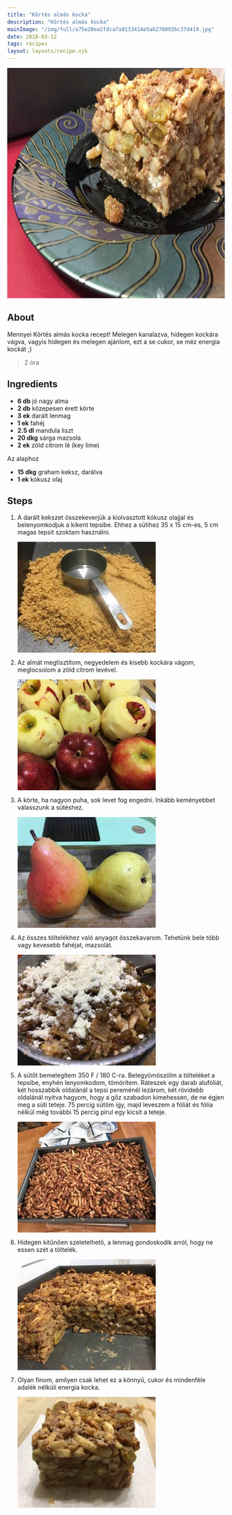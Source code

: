 ```yaml
---
title: "Körtés almás kocka"
description: "Körtés almás kocka"
mainImage: "/img/full/a75e20ea2fdca7a9133414e5a6270092bc37d419.jpg"
date: 2018-03-12
tags: recipes
layout: layouts/recipe.njk
---
```

                            
<p align="center"><a href="https://cookpad.com/hu/receptek/4572745-kortes-almas-kocka" rel="Recipe source page"><img width="751" height="532" src="/img/full/a75e20ea2fdca7a9133414e5a6270092bc37d419.jpg"/></a></p>

## About
Mennyei Körtés almás kocka recept! Melegen kanalazva, hidegen kockára vágva, vagyis  hidegen és  melegen ajánlom, ezt a se cukor, se méz energia kockát ;)

> 2 óra 

## Ingredients
* **6 db** jó nagy alma
* **2 db** közepesen érett körte
* **3 ek** darált lenmag
* **1 ek** fahéj
* **2.5 dl** mandula liszt
* **20 dkg** sárga mazsola
* **2 ek** zöld citrom lé (key lime)

Az alaphoz
* **15 dkg** graham keksz, darálva
* **1 ek** kókusz olaj

## Steps

1. A darált kekszet összekeverjük a kiolvasztott kókusz olajjal és belenyomkodjuk a kikent tepsibe. Ehhez a sütihez 35 x 15 cm-es, 5 cm magas tepsit szoktam használni.
 
    <p><img width="320" height="256" align="left" src="/img/full/ec988075cf3179fe464d264b1e3195489f58d4d3.jpg"/></p><div style="clear: both"/>

2. Az almát megtisztítom, negyedelem és kisebb kockára vágom, meglocsolom a zöld citrom levével.
 
    <p><img width="320" height="256" align="left" src="/img/full/a8ae918d52d49ff52808fabe4fa145a29837a8db.jpg"/></p><div style="clear: both"/>

3. A körte, ha nagyon puha, sok levet fog engedni. Inkább keményebbet válasszunk a sütéshez.
 
    <p><img width="320" height="256" align="left" src="/img/full/4c305344312a17ce028fc1214549a8e590521616.jpg"/></p><div style="clear: both"/>

4. Az összes töltelékhez való anyagot összekavarom. Tehetünk bele több vagy kevesebb fahéjat, mazsolát.
 
    <p><img width="320" height="256" align="left" src="/img/full/677e0b91a5d06cb8ea7ab4f888d85d2fe7784a8a.jpg"/></p><div style="clear: both"/>

5. A sütőt bemelegítem 350 F / 180 C-ra. Belegyömöszölm a tölteléket a tepsibe, enyhén lenyomkodom, tömörítem. Ráteszek egy darab alufóliát, két hosszabbik oldalánál a tepsi pereménél lezárom, két rövidebb oldalánál nyitva hagyom, hogy a gőz szabadon kimehessen, de ne égjen meg a süti teteje. 75 percig sütöm így, majd leveszem a fóliát és fólia nélkül még további 15 percig pirul egy kicsit a teteje.
 
    <p><img width="320" height="256" align="left" src="/img/full/97ea6117df1e2e3ffac09ce58bc006a31cf00fd2.jpg"/></p><div style="clear: both"/>

6. Hidegen kitűnően szeletelhető, a lenmag gondoskodik arról, hogy ne essen szét a töltelék.
 
    <p><img width="320" height="256" align="left" src="/img/full/0128b9fa00cccbd5bf7a273a36848000e4f71751.jpg"/></p><div style="clear: both"/>

7. Olyan finom, amilyen csak lehet ez a könnyű, cukor és mindenféle adalék nélküli energia kocka.
 
    <p><img width="320" height="256" align="left" src="/img/full/79a7ae175ce546d32790258090a8a5cb01d952fc.jpg"/></p><div style="clear: both"/>

